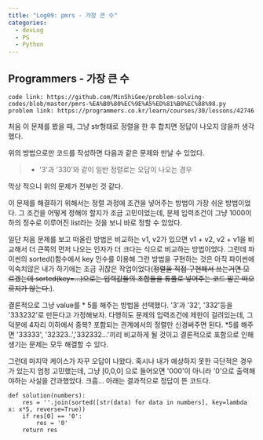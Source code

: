 ```yaml
---
title: "Log09: pmrs - 가장 큰 수"
categories:
  - devLog
  - PS
  - Python
---
```

## Programmers - 가장 큰 수

```
code link: https://github.com/MinShiGee/problem-solving-codes/blob/master/pmrs-%EA%B0%80%EC%9E%A5%ED%81%B0%EC%88%98.py
problem link: https://programmers.co.kr/learn/courses/30/lessons/42746
```
처음 이 문제를 봤을 때, 그냥 str형태로 정렬을 한 후 합치면 정답이 나오지 않을까 생각했다.

위의 방법으로만 코드를 작성하면 다음과 같은 문제와 만날 수 있었다.
> * '3'과 '330'와 같이 일반 정렬로는 오답이 나오는 경우 

막상 적으니 위의 문제가 전부인 것 같다.

이 문제를 해결하기 위해서는 정렬 과정에 조건을 넣어주는 방법이 가장 쉬운 방법이었다. 그 조건을 어떻게 정해야 할지가 조금 고민이었는데, 문제 입력조건이 그냥 1000이하의 정수로 이루어진 list라는 것을 보니 바로 정할 수 있었다.

일단 처음 문제를 보고 떠올린 방법은 비교하는 v1, v2가 있으면 v1 + v2, v2 + v1을 비교해서 더 큰쪽의 먼저 나오는 인자가 더 크다는 식으로 비교하는 방법이었다. 그런데 파이썬의 sorted()함수에서 key 인수를 이용해 그런 방법을 구현하는 것은 아직 파이썬에 익숙치않은 내가 하기에는 조금 귀찮은 작업이었다(~~정렬을 직접 구현해서 쓰는거면 모르겠는데 sorted(key=...)으로는 입력값들의 조합들을 튜플로 넣어주는 코드 말곤 떠오르지가 않는다.~~).

결론적으로 그냥 value를 * 5를 해주는 방법을 선택했다. '3'과 '32', '332'등을 '333232'로 만든다고 가정해보자. 다행히도 문제의 입력조건에 제한이 걸려있는데, 그 덕분에 4자리 이하에서 중복? 포함되는 관계에서의 정렬만 신경써주면 된다. *5를 해주면 '33333', '32323..','332332...'끼리 비교하게 될 것이고 결론적으로 포함으로 인해 생기는 문제는 모두 해결할 수 있다.

그런데 마지막 케이스가 자꾸 오답이 나왔다. 혹시나 내가 예상하지 못한 극단적은 경우가 있는지 엄청 고민했는데, 그냥 [0,0,0] 으로 들어오면 '000'이 아니라 '0'으로 출력해야하는 사실을 간과했었다. 크흠... 아래는 결과적으로 정답이 뜬 코드다.

```
def solution(numbers):
    res = ''.join(sorted([str(data) for data in numbers], key=lambda x: x*5, reverse=True))
    if res[0] == '0':
        res = '0'
    return res
```